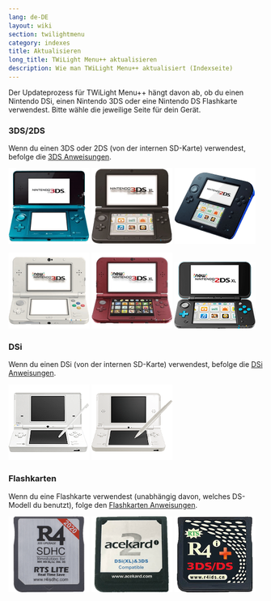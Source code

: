 ```yaml
---
lang: de-DE
layout: wiki
section: twilightmenu
category: indexes
title: Aktualisieren
long_title: TWiLight Menu++ aktualisieren
description: Wie man TWiLight Menu++ aktualisiert (Indexseite)
---
```


Der Updateprozess für TWiLight Menu++ hängt davon ab, ob du einen Nintendo DSi, einen Nintendo 3DS oder eine Nintendo DS Flashkarte verwendest. Bitte wähle die jeweilige Seite für dein Gerät.

### 3DS/2DS
Wenn du einen 3DS oder 2DS (von der internen SD-Karte) verwendest, befolge die [3DS Anweisungen](updating-3ds).

[![Ein Nintendo 3DS](/assets/images/consoles/old3ds.png)](updating-3ds) [![Ein Nintendo 3DS XL](/assets/images/consoles/old3dsxl.png)](updating-3ds) [![Ein Nintendo 2DS](/assets/images/consoles/2ds.png)](updating-3ds)

[![Ein New Nintendo 3DS](/assets/images/consoles/new3ds.png)](updating-3ds) [![Ein New Nintendo 3DS XL](/assets/images/consoles/new3dsxl.png)](updating-3ds) [![Ein New Nintendo 2DS XL](/assets/images/consoles/new2dsxl.png)](updating-3ds)

### DSi
Wenn du einen DSi (von der internen SD-Karte) verwendest, befolge die [DSi Anweisungen](updating-dsi).

[![Ein Nintendo DSi](/assets/images/consoles/dsi.png)](updating-dsi) [![Ein Nintendo DSi XL](/assets/images/consoles/dsixl.png)](updating-dsi)

### Flashkarten
Wenn du eine Flashkarte verwendest (unabhängig davon, welches DS-Modell du benutzt), folge den [Flashkarten Anweisungen](updating-flashcard).

[![Eine r4isdhc.com Flashkarte](/assets/images/consoles/r4isdhc.com.png)](updating-flashcard) [![Eine Acekard2i Flashkarte](/assets/images/consoles/acekard2i.png)](updating-flashcard) [![Eine R4i Gold 3DS Plus Flashkarte](/assets/images/consoles/r4igold3dsplus.png)](updating-flashcard)
